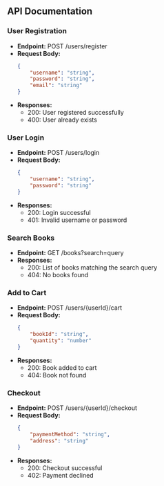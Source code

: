 ## API Documentation

### User Registration
- **Endpoint:** POST /users/register
- **Request Body:**
    ```json
    {
        "username": "string",
        "password": "string",
        "email": "string"
    }
    ```
- **Responses:**
    - 200: User registered successfully
    - 400: User already exists

### User Login
- **Endpoint:** POST /users/login
- **Request Body:**
    ```json
    {
        "username": "string",
        "password": "string"
    }
    ```
- **Responses:**
    - 200: Login successful
    - 401: Invalid username or password

### Search Books
- **Endpoint:** GET /books?search=query
- **Responses:**
    - 200: List of books matching the search query
    - 404: No books found

### Add to Cart
- **Endpoint:** POST /users/{userId}/cart
- **Request Body:**
    ```json
    {
        "bookId": "string",
        "quantity": "number"
    }
    ```
- **Responses:**
    - 200: Book added to cart
    - 404: Book not found

### Checkout
- **Endpoint:** POST /users/{userId}/checkout
- **Request Body:**
    ```json
    {
        "paymentMethod": "string",
        "address": "string"
    }
    ```
- **Responses:**
    - 200: Checkout successful
    - 402: Payment declined

